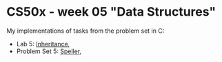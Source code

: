 # CS50x - week 05 "Data Structures"
My implementations of tasks from the problem set in C:
* Lab 5: [Inheritance](https://cs50.harvard.edu/x/2022/labs/5/#lab-5-inheritance),
* Problem Set 5: [Speller](https://cs50.harvard.edu/x/2022/psets/5/speller/),
